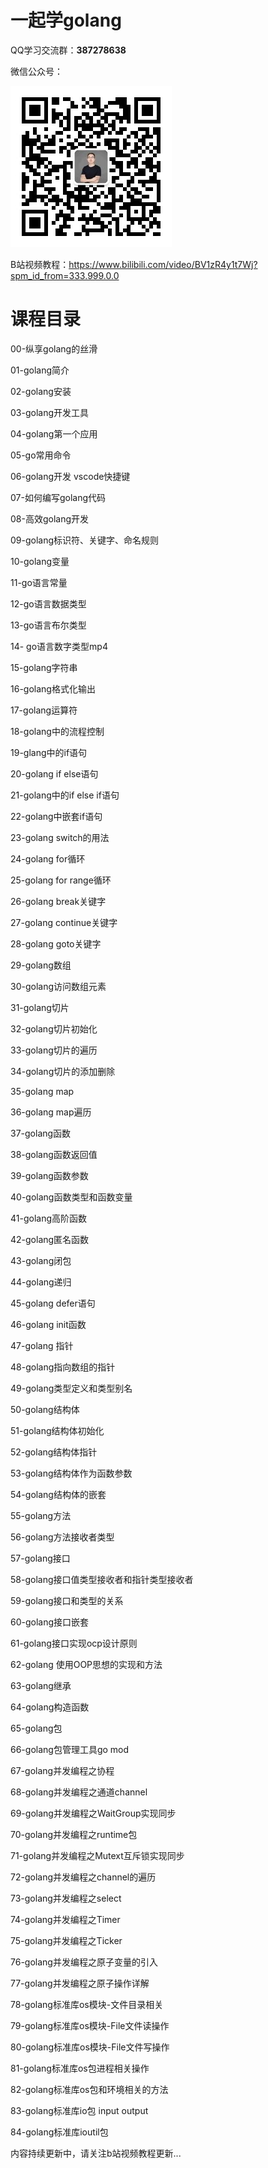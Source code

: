 # 一起学golang

QQ学习交流群：**387278638**

微信公众号：

![微信公众号](https://github.com/guohz/golang/blob/master/qrcode_for_gh_943b07c58763_258.jpg)

B站视频教程：https://www.bilibili.com/video/BV1zR4y1t7Wj?spm_id_from=333.999.0.0

# 课程目录

00-纵享golang的丝滑

01-golang简介

02-golang安装

03-golang开发工具

04-golang第一个应用

05-go常用命令

06-golang开发 vscode快捷键

07-如何编写golang代码

08-高效golang开发

09-golang标识符、关键字、命名规则

10-golang变量

11-go语言常量

12-go语言数据类型

13-go语言布尔类型

14- go语言数字类型mp4

15-golang字符串

16-golang格式化输出

17-golang运算符

18-golang中的流程控制

19-glang中的if语句

20-golang if else语句

21-golang中的if else if语句

22-golang中嵌套if语句

23-golang switch的用法

24-golang for循环

25-golang for range循环

26-golang break关键字

27-golang continue关键字

28-golang goto关键字

29-golang数组

30-golang访问数组元素

31-golang切片

32-golang切片初始化

33-golang切片的遍历

34-golang切片的添加删除

35-golang map

36-golang map遍历

37-golang函数

38-golang函数返回值

39-golang函数参数

40-golang函数类型和函数变量

41-golang高阶函数

42-golang匿名函数

43-golang闭包

44-golang递归

45-golang defer语句

46-golang init函数

47-golang 指针

48-golang指向数组的指针

49-golang类型定义和类型别名

50-golang结构体

51-golang结构体初始化

52-golang结构体指针

53-golang结构体作为函数参数

54-golang结构体的嵌套

55-golang方法

56-golang方法接收者类型

57-golang接口

58-golang接口值类型接收者和指针类型接收者

59-golang接口和类型的关系

60-golang接口嵌套

61-golang接口实现ocp设计原则

62-golang 使用OOP思想的实现和方法

63-golang继承

64-golang构造函数

65-golang包

66-golang包管理工具go mod

67-golang并发编程之协程

68-golang并发编程之通道channel

69-golang并发编程之WaitGroup实现同步

70-golang并发编程之runtime包

71-golang并发编程之Mutext互斥锁实现同步

72-golang并发编程之channel的遍历

73-golang并发编程之select

74-golang并发编程之Timer

75-golang并发编程之Ticker

76-golang并发编程之原子变量的引入

77-golang并发编程之原子操作详解

78-golang标准库os模块-文件目录相关

79-golang标准库os模块-File文件读操作

80-golang标准库os模块-File文件写操作

81-golang标准库os包进程相关操作

82-golang标准库os包和环境相关的方法

83-golang标准库io包 input output

84-golang标准库ioutil包

内容持续更新中，请关注b站视频教程更新...
